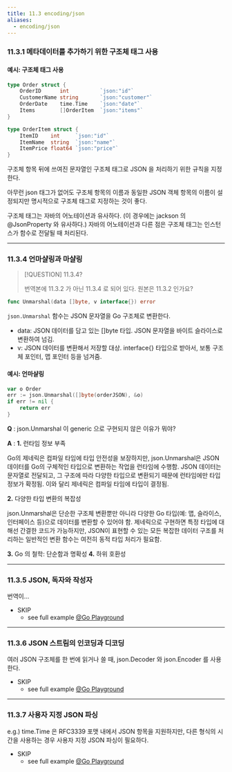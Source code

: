 ```yaml
---
title: 11.3 encoding/json
aliases:
  - encoding/json
---
```


### 11.3.1 메타데이터를 추가하기 위한 구조체 태그 사용

#### 예시: 구조체 태그 사용

```go
type Order struct {
    OrderID      int          `json:"id"`
    CustomerName string       `json:"customer"`
    OrderDate    time.Time    `json:"date"`
    Items        []OrderItem  `json:"items"`
}

type OrderItem struct {
    ItemID    int     `json:"id"`
    ItemName  string  `json:"name"`
    ItemPrice float64 `json:"price"`
}
```

구조체 항목 뒤에 쓰여진 문자열인 구조체 태그로 JSON 을 처리하기 위한 규칙을 지정한다.

아무런 json 태그가 없어도 구조체 항목의 이름과 동일한 JSON 객체 항목의 이름이 설정되지만 명시적으로 구조체 태그로 지정하는 것이 좋다.

구조체 태그는 자바의 어노테이션과 유사하다. (이 경우에는 jackson 의 @JsonProperty 와 유사하다.)
자바의 어노테이션과 다른 점은 구조체 태그는 인스턴스가 함수로 전달될 때 처리된다.

---

### 11.3.4 언마샬링과 마샬링

> [!QUESTION] 11.3.4?
> 
> 번역본에 11.3.2 가 아닌 11.3.4 로 되어 있다. 원본은 11.3.2 인가요?

```go
func Unmarshal(data []byte, v interface{}) error
```

`json.Unmarshal` 함수는 JSON 문자열을 Go 구조체로 변환한다.

- data: JSON 데이터를 담고 있는 []byte 타입. JSON 문자열을 바이트 슬라이스로 변환하여 넘김.
- v: JSON 데이터를 변환해서 저장할 대상. interface{} 타입으로 받아서, 보통 구조체 포인터, 맵 포인터 등을 넘겨줌.

#### 예시: 언마샬링

```go
var o Order
err := json.Unmarshal([]byte(orderJSON), &o)
if err != nil {
    return err
}
```

**Q** : json.Unmarshal 이 generic 으로 구현되지 않은 이유가 뭐야?

**A**
: 
**1.** 런타임 정보 부족

Go의 제네릭은 컴파일 타임에 타입 안전성을 보장하지만, json.Unmarshal은 JSON 데이터를 Go의 구체적인 타입으로 변환하는 작업을 런타임에 수행함. JSON 데이터는 문자열로 전달되고, 그 구조에 따라 다양한 타입으로 변환되기 때문에 런타임에만 타입 정보가 확정됨. 이와 달리 제네릭은 컴파일 타임에 타입이 결정됨.

**2.** 다양한 타입 변환의 복잡성

json.Unmarshal은 단순한 구조체 변환뿐만 아니라 다양한 Go 타입(예: 맵, 슬라이스, 인터페이스 등)으로 데이터를 변환할 수 있어야 함. 제네릭으로 구현하면 특정 타입에 대해선 간결한 코드가 가능하지만, JSON이 표현할 수 있는 모든 복잡한 데이터 구조를 처리하는 일반적인 변환 함수는 여전히 동적 타입 처리가 필요함.

**3.** Go 의 철학: 단순함과 명확성
**4.** 하위 호환성

---

### 11.3.5 JSON, 독자와 작성자

번역이...

- SKIP
    - see full example [@Go Playground](https://oreil.ly/HU8Ie)

---

### 11.3.6 JSON 스트림의 인코딩과 디코딩

여러 JSON 구조체를 한 번에 읽거나 쓸 때, json.Decoder 와 json.Encoder 를 사용한다.

- SKIP
    - see full example [@Go Playground](https://oreil.ly/g0Ant)

---

### 11.3.7 사용자 지정 JSON 파싱

e.g.) time.Time 은 RFC3339 포맷 내에서 JSON 항목을 지원하지만, 다른 형식의 시간을 사용하는 경우 사용자 지정 JSON 파싱이 필요하다.

- SKIP
    - see full example [@Go Playground](https://oreil.ly/I_cSY)

